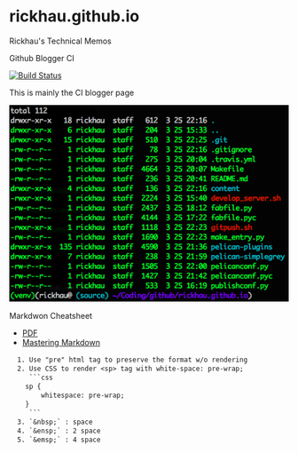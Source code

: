 # rickhau.github.io
Rickhau's Technical Memos

Github Blogger CI

[![Build Status](https://travis-ci.org/rickhau/rickhau.github.io.svg?branch=source)](https://travis-ci.org/rickhau/rickhau.github.io)

This is mainly the CI blogger page

![Pelican Folders](https://github.com/rickhau/rickhau.github.io/raw/master/images/pelican.png)

Markdwon Cheatsheet

- [PDF](https://guides.github.com/pdfs/markdown-cheatsheet-online.pdf)
- [Mastering Markdown](https://guides.github.com/features/mastering-markdown/)

```
  1. Use "pre" html tag to preserve the format w/o rendering
  2. Use CSS to render <sp> tag with white-space: pre-wrap;
     ```css
    sp {
        whitespace: pre-wrap;
    }
     ```
  3. `&nbsp;` : space
  4. `&ensp;` : 2 space
  5. `&emsp;` : 4 space
```